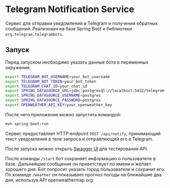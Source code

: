 # Telegram Notification Service

Сервис для отправки уведомлений в Telegram и получения обратных сообщений. Реализован на базе Spring Boot и библиотеки `org.telegram.telegrambots`.

## Запуск

Перед запуском необходимо указать данные бота в переменных окружения:

```bash
export TELEGRAM_BOT_USERNAME=your_bot_username
export TELEGRAM_BOT_TOKEN=your_bot_token
export TELEGRAM_CHAT_ID=your_chat_id
export SPRING_DATASOURCE_URL=jdbc:postgresql://localhost:5432/telegram
export SPRING_DATASOURCE_USERNAME=postgres
export SPRING_DATASOURCE_PASSWORD=postgres
export OPENWEATHER_API_KEY=your_openweather_key
```

После чего приложение можно запустить командой:

```bash
mvn spring-boot:run
```

Сервис предоставляет HTTP‑endpoint `POST /api/notify`, принимающий текст уведомления в теле запроса и отправляющий его в Telegram.

После запуска можно открыть [Swagger UI](http://localhost:8080/swagger-ui.html) для тестирования API.

После команды `/start` бот сохраняет информацию о пользователе в базе. Дальнейшие сообщения он приветствует по имени и желает хорошего дня.
Бот попросит указать город пользователя и сохранит его. По команде `/weather` он показывает прогноз погоды на ближайшие два дня, используя API openweathermap.org.
